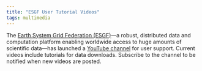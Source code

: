 ```yaml
---
title: "ESGF User Tutorial Videos"
tags: multimedia
---
```


The [Earth System Grid Federation (ESGF)](https://github.com/esgf)&mdash;a robust, distributed data and computation platform enabling worldwide access to huge amounts of scientific data&mdash;has launched a [YouTube channel](https://www.youtube.com/channel/UCRTfkCkF-W8TSXO4-hrVFXQ) for user support. Current videos include tutorials for data downloads. Subscribe to the channel to be notified when new videos are posted.
